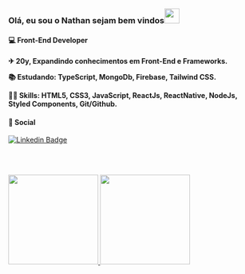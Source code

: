 <div>
  
<h3 align="left">Olá, eu sou o Nathan sejam bem vindos<img src="https://media.giphy.com/media/hvRJCLFzcasrR4ia7z/giphy.gif" width="30px" height="30"></h3>

<h4>💻 Front-End Developer<h4/>
  
 <p>✈ 20y, Expandindo conhecimentos em Front-End e Frameworks.</p>

 <p>📚 Estudando: TypeScript, MongoDb, Firebase, Tailwind CSS.</p>

 <p>👨‍💻 Skills: HTML5, CSS3, JavaScript, ReactJs, ReactNative, NodeJs, Styled Components, Git/Github.</p>

<h4>📱 Social </h4> 

<div>
  
  [![Linkedin Badge](https://img.shields.io/badge/-Linkedin-6633cc?style=flat-square&logo=Linkedin&logoColor=white&color=black&link=https://www.linkedin.com//in/natanael-silva-774670218)](https://www.linkedin.com/in/natanael-silva-774670218)
  
</div>

 <br><br>
 
<div>
 <a href="https://github.com/natanaelsilvaa/">
  <img height="180em" src="https://github-readme-stats.vercel.app/api?username=natanaelsilvaa&show_icons=true&theme=dark" style"max-width: 100%;" />
  <img height="180em" src="https://github-readme-stats.vercel.app/api/top-langs/?username=natanaelsilvaa&layout=compact&theme=dark" style"max-width: 100%;" />
 </a>
</div>

</div>
